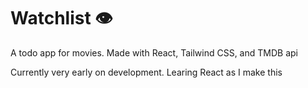 # Watchlist 👁

A todo app for movies.
Made with React, Tailwind CSS, and TMDB api

Currently very early on development.
Learing React as I make this
